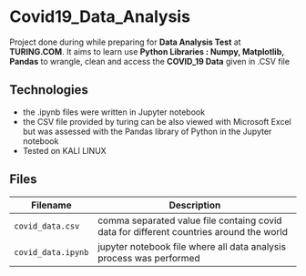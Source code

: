 # Covid19_Data_Analysis

Project done during while preparing for **Data Analysis Test** at **TURING.COM**. It aims to learn use **Python Libraries : Numpy, Matplotlib, Pandas** to wrangle, clean and access
the **COVID_19 Data** given in .CSV file 

## Technologies
* the .ipynb files were written in Jupyter notebook 
* the CSV file provided by turing can be also viewed with Microsoft Excel but was assessed with the Pandas library of Python in the Jupyter notebook
* Tested on KALI LINUX

## Files
| Filename | Description |
| -------- | ----------- |
| `covid_data.csv` | comma separated value file containg covid data for different countries around the world |
| `covid_data.ipynb` | jupyter notebook file where all data analysis process was performed |
